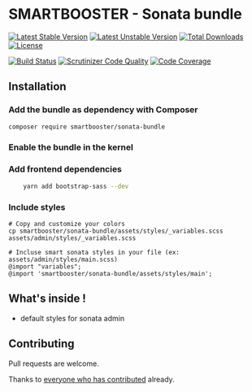 # SMARTBOOSTER - Sonata bundle

[![Latest Stable Version](https://poser.pugx.org/smartbooster/sonata-bundle/v/stable)](https://packagist.org/packages/smartbooster/sonata-bundle)
[![Latest Unstable Version](https://poser.pugx.org/smartbooster/sonata-bundle/v/unstable)](https://packagist.org/packages/smartbooster/sonata-bundle)
[![Total Downloads](https://poser.pugx.org/smartbooster/sonata-bundle/downloads)](https://packagist.org/packages/smartbooster/sonata-bundle)
[![License](https://poser.pugx.org/smartbooster/sonata-bundle/license)](https://packagist.org/packages/smartbooster/sonata-bundle)

[![Build Status](https://api.travis-ci.org/smartbooster/sonata-bundle.png?branch=master)](https://travis-ci.org/smartbooster/sonata-bundle)
[![Scrutinizer Code Quality](https://scrutinizer-ci.com/g/smartbooster/sonata-bundle/badges/quality-score.png?b=master)](https://scrutinizer-ci.com/g/smartbooster/sonata-bundle/?branch=master)
[![Code Coverage](https://scrutinizer-ci.com/g/smartbooster/sonata-bundle/badges/coverage.png?b=master)](https://scrutinizer-ci.com/g/smartbooster/sonata-bundle/?branch=master)

## Installation

### Add the bundle as dependency with Composer

``` bash
composer require smartbooster/sonata-bundle
```

### Enable the bundle in the kernel

### Add frontend dependencies

``` bash
    yarn add bootstrap-sass --dev
```

### Include styles

    # Copy and customize your colors
    cp smartbooster/sonata-bundle/assets/styles/_variables.scss assets/admin/styles/_variables.scss

    # Incluse smart sonata styles in your file (ex: assets/admin/styles/main.scss)
    @import "variables";
    @import 'smartbooster/sonata-bundle/assets/styles/main';

## What's inside !

- default styles for sonata admin


## Contributing

Pull requests are welcome. 

Thanks to [everyone who has contributed](https://github.com/smartbooster/sonata-bundle/contributors) already.
